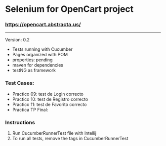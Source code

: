 # Selenium for OpenCart project

### https://opencart.abstracta.us/ 

---
Version: 0.2

- Tests running with Cucumber
- Pages organized with POM
- properties: pending
- maven for dependencies
- testNG as framework

### Test Cases:

- Practico 09: test de Login correcto 
- Practico 10: test de Registro correcto
- Practico 11: test de Favorito correcto
- Practica TP Final: 


### Instructions

1. Run CucumberRunnerTest file with Intellij
2. To run all tests, remove the tags in CucumberRunnerTest

[//]: # (1. Run testng.xml file from the root folder. Intellij can Run these type of files directly. )

